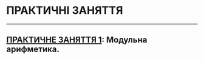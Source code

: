 # **ПРАКТИЧНІ ЗАНЯТТЯ**

---
## [**ПРАКТИЧНЕ ЗАНЯТТЯ 1**](CIB_2021_Ptackt_01_.pdf): Модульна арифметика.
